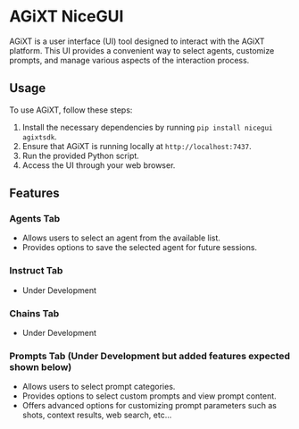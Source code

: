 # AGiXT NiceGUI

AGiXT is a user interface (UI) tool designed to interact with the AGiXT platform. This UI provides a convenient way to select agents, customize prompts, and manage various aspects of the interaction process.

## Usage

To use AGiXT, follow these steps:

1. Install the necessary dependencies by running `pip install nicegui agixtsdk`.
2. Ensure that AGiXT is running locally at `http://localhost:7437`.
3. Run the provided Python script.
4. Access the UI through your web browser.

## Features

### Agents Tab

- Allows users to select an agent from the available list.
- Provides options to save the selected agent for future sessions.

### Instruct Tab

- Under Development

### Chains Tab

- Under Development

### Prompts Tab (Under Development but added features expected shown below)

- Allows users to select prompt categories.
- Provides options to select custom prompts and view prompt content.
- Offers advanced options for customizing prompt parameters such as shots, context results, web search, etc...
